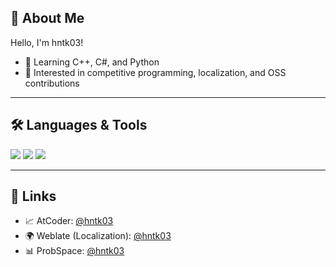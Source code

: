 ## 👋 About Me

Hello, I'm hntk03!

- 🧠 Learning C++, C#, and Python
- 🌱 Interested in competitive programming, localization, and OSS contributions

---

## 🛠 Languages & Tools

<p>
  <img src="https://img.shields.io/badge/-C++-00599C?style=flat&logo=cplusplus&logoColor=white" />
  <img src="https://img.shields.io/badge/-Python-3776AB?style=flat&logo=python&logoColor=white" />
  <img src="https://img.shields.io/badge/-C%23-239120?style=flat&logo=c-sharp&logoColor=white" />
</p>

---

## 🔗 Links

- 📈 AtCoder: [@hntk03](https://atcoder.jp/users/hntk03)
- 🌍 Weblate (Localization): [@hntk03](https://hosted.weblate.org/user/hntk03)
- 📊 ProbSpace: [@hntk03](https://comp.probspace.com/users/hntk03/0)


